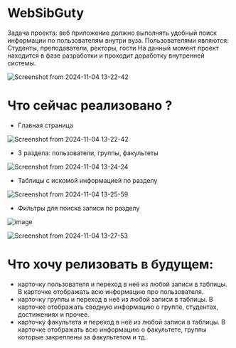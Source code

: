 # WebSibGuty
Задача проекта: веб приложение должно выполнять удобный поиск информации по пользователям внутри вуза. 
Пользователями являются: Студенты, преподаватели, ректоры, гости 
На данный момент проект находится в фазе разработки и проходит доработку внутренней системы.

![Screenshot from 2024-11-04 13-22-42](https://github.com/user-attachments/assets/98fcd20c-7554-42c2-b5d1-467fd1695d17)

# Что сейчас реализовано ?

- Главная страница

![Screenshot from 2024-11-04 13-22-42](https://github.com/user-attachments/assets/613ce6a9-9625-4389-b89e-f52b145db464)

- 3 раздела: пользователи, группы, факультеты

![Screenshot from 2024-11-04 13-24-24](https://github.com/user-attachments/assets/cf6c4663-f65d-4c6c-bc0e-61f345c98d78)

- Таблицы с искомой информацией по разделу

![Screenshot from 2024-11-04 13-25-59](https://github.com/user-attachments/assets/e0e1ade3-059c-48f0-a08f-fff318432817)

- Фильтры для поиска записи по разделу

![image](https://github.com/user-attachments/assets/89316c28-e9cc-40b1-b46d-a1c4f03c6883)

![Screenshot from 2024-11-04 13-27-53](https://github.com/user-attachments/assets/201c7137-5b5e-4af0-8c9e-5d9ac9d355d9)

# Что хочу релизовать в будущем: 
- карточку пользователя и переход в неё из любой записи в таблицы. В карточке отображать всю информацию про пользователя.
- карточку группы и переход в неё из любой записи в таблицы. В карточке отображать сводную информацию о группе, студентах, достижениях и прочее.
- карточку факультета и переход в неё из любой записи в таблицы. В карточке отображать всю информацию о факультете, группы которые закреплены за факультетом и тд.

 
